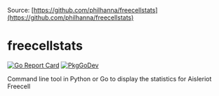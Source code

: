 Source: [https://github.com/philhanna/freecellstats](https://github.com/philhanna/freecellstats)
# freecellstats
[![Go Report Card](https://goreportcard.com/badge/github.com/philhanna/freecellstats)][idGoReportCard]
[![PkgGoDev](https://pkg.go.dev/badge/github.com/philhanna/freecellstats)][idPkgGoDev]

Command line tool in Python or Go to display the statistics for Aisleriot Freecell

[idGoReportCard]: https://goreportcard.com/report/github.com/philhanna/freecellstats
[idPkgGoDev]: https://pkg.go.dev/github.com/philhanna/freecellstats
